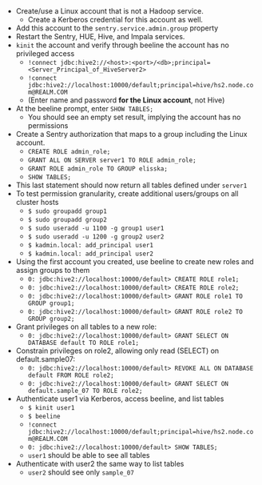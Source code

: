 ## <center>

* Create/use a Linux account that is not a Hadoop service.
    * Create a Kerberos credential for this account as well.
* Add this account to the `sentry.service.admin.group` property
* Restart the Sentry, HUE, Hive, and Impala services.
* `kinit` the account and verify through beeline the account has no privileged access
    * `!connect jdbc:hive2://<host>:<port>/<db>;principal=<Server_Principal_of_HiveServer2> ` 
    * `!connect jdbc:hive2://localhost:10000/default;principal=hive/hs2.node.com@REALM.COM`
    * (Enter name and password **for the Linux account**, not Hive)
* At the beeline prompt, enter `SHOW TABLES;`
    * You should see an empty set result, implying the account has no permissions
* Create a Sentry authorization that maps to a group including the Linux account.
    * `CREATE ROLE admin_role;`
    * `GRANT ALL ON SERVER server1 TO ROLE admin_role;`
    * `GRANT ROLE admin_role TO GROUP elisska;`
    * `SHOW TABLES;`
* This last statement should now return all tables defined under `server1`
* To test permission granularity, create additional users/groups on all cluster hosts
    * `$ sudo groupadd group1`
    * `$ sudo groupadd group2`
    * `$ sudo useradd -u 1100 -g group1 user1`
    * `$ sudo useradd -u 1200 -g group2 user2`
    * `$ kadmin.local: add_principal user1`
    * `$ kadmin.local: add_principal user2`
* Using the first account you created, use beeline to create new roles and assign groups to them
    * `0: jdbc:hive2://localhost:10000/default> CREATE ROLE role1;`
    * `0: jdbc:hive2://localhost:10000/default> CREATE ROLE role2;`
    * `0: jdbc:hive2://localhost:10000/default> GRANT ROLE role1 TO GROUP group1;`
    * `0: jdbc:hive2://localhost:10000/default> GRANT ROLE role2 TO GROUP group2;`
* Grant privileges on all tables to a new role:
    * `0: jdbc:hive2://localhost:10000/default> GRANT SELECT ON DATABASE default TO ROLE role1;`
* Constrain privileges on role2, allowing only read (SELECT) on default.sample07:
    * `0: jdbc:hive2://localhost:10000/default> REVOKE ALL ON DATABASE default FROM ROLE role2;`
    * `0: jdbc:hive2://localhost:10000/default> GRANT SELECT ON default.sample_07 TO ROLE role2;`
* Authenticate user1 via Kerberos, access beeline, and list tables
    * `$ kinit user1`
    * `$ beeline`
    * `!connect jdbc:hive2://localhost:10000/default;principal=hive/hs2.node.com@REALM.COM`
    * `0: jdbc:hive2://localhost:10000/default> SHOW TABLES;`
    * `user1` should be able to see all tables
* Authenticate with user2 the same way to list tables
    * `user2` should see only `sample_07`
